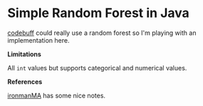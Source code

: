 # Simple Random Forest in Java

[codebuff](https://github.com/antlr/codebuff) could really use a random forest so I'm playing with an implementation here.

**Limitations**

All `int` values but supports categorical and numerical values.

**References**

[ironmanMA](https://github.com/ironmanMA/Random-Forest) has some nice notes.

